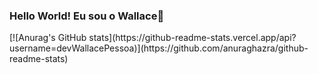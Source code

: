 ### Hello World! Eu sou o Wallace👋

<div>
[![Anurag's GitHub stats](https://github-readme-stats.vercel.app/api?username=devWallacePessoa)](https://github.com/anuraghazra/github-readme-stats)

</div>
